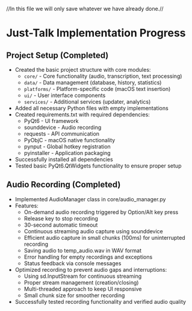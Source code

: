 //In this file we will only save whatever we have already done.//

# Just-Talk Implementation Progress

## Project Setup (Completed)

- Created the basic project structure with core modules:
  - `core/` - Core functionality (audio, transcription, text processing)
  - `data/` - Data management (database, history, statistics)
  - `platforms/` - Platform-specific code (macOS text insertion)
  - `ui/` - User interface components
  - `services/` - Additional services (updater, analytics)
- Added all necessary Python files with empty implementations
- Created requirements.txt with required dependencies:
  - PyQt6 - UI framework
  - sounddevice - Audio recording
  - requests - API communication
  - PyObjC - macOS native functionality
  - pynput - Global hotkey registration
  - pyinstaller - Application packaging
- Successfully installed all dependencies
- Tested basic PyQt6.QtWidgets functionality to ensure proper setup

## Audio Recording (Completed)

- Implemented AudioManager class in core/audio_manager.py
- Features:
  - On-demand audio recording triggered by Option/Alt key press
  - Release key to stop recording
  - 30-second automatic timeout
  - Continuous streaming audio capture using sounddevice
  - Efficient audio capture in small chunks (100ms) for uninterrupted recording
  - Saving audio to temp_audio.wav in WAV format
  - Error handling for empty recordings and exceptions
  - Status feedback via console messages
- Optimized recording to prevent audio gaps and interruptions:
  - Using sd.InputStream for continuous streaming
  - Proper stream management (creation/closing)
  - Multi-threaded approach to keep UI responsive
  - Small chunk size for smoother recording
- Successfully tested recording functionality and verified audio quality
